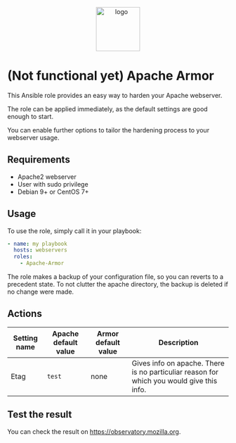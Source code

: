 <p align="center">
<img width="100px" src="https://image.flaticon.com/icons/svg/1000/1000913.svg" alt="logo">
</p>

# (Not functional yet) Apache Armor
This Ansible role provides an easy way to harden your Apache webserver.

The role can be applied immediately, as the default settings are good enough to start.

You can enable further options to tailor the hardening process to your webserver usage.

## Requirements
- Apache2 webserver
- User with sudo privilege
- Debian 9+ or CentOS 7+

## Usage
To use the role, simply call it in your playbook:
```yaml
- name: my playbook
  hosts: webservers
  roles:
    - Apache-Armor
```
The role makes a backup of your configuration file, so you can reverts to a precedent state. To not clutter the apache directory, the backup is deleted if no change were made.

## Actions
Setting name | Apache default value | Armor default value | Description
-------------|----------------------|---------------------|------------
Etag | `test` | none | Gives info on apache. There is no particuliar reason for which you would give this info.

## Test the result
You can check the result on https://observatory.mozilla.org.
